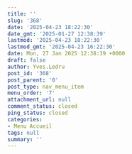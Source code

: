 ```yaml
---
title: ''
slug: '368'
date: '2025-04-23 18:22:30'
date_gmt: '2025-01-27 12:38:39'
lastmod: '2025-04-23 18:22:30'
lastmod_gmt: '2025-04-23 16:22:30'
date: Mon, 27 Jan 2025 12:38:39 +0000
draft: false
author: Yves.Ledru
post_id: '368'
post_parent: '0'
post_type: nav_menu_item
menu_order: '7'
attachment_url: null
comment_status: closed
ping_status: closed
categories:
- Menu Accueil
tags: null
summary: ''
---
```



